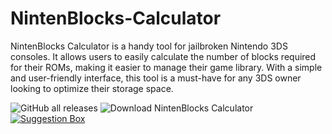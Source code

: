 # NintenBlocks-Calculator
NintenBlocks Calculator is a handy tool for jailbroken Nintendo 3DS consoles. It allows users to easily calculate the number of blocks required for their ROMs, making it easier to manage their game library. With a simple and user-friendly interface, this tool is a must-have for any 3DS owner looking to optimize their storage space.

 ![GitHub all releases](https://img.shields.io/github/downloads/tinyplayerss/NintenBlocks-Calculator/total?color=blue&logo=Github&style=for-the-badge) ![Download NintenBlocks Calculator](https://img.shields.io/badge/download-NintenBlocks%20v1.0-orange?style=for-the-badge) [![Suggestion Box](https://img.shields.io/badge/Suggestion%20Box-tlk.io-blue?style=for-the-badge)](http://tlk.io/suggestionsbox) 
